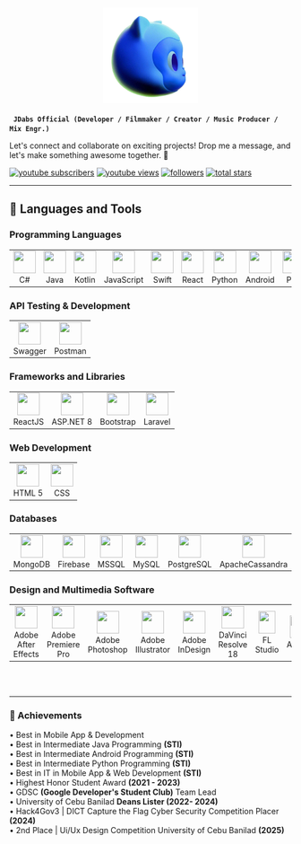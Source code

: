 
<!---# Welcome --->

<h1 align="center">
    <img style="display: block; margin-left: auto; margin-right: auto;" src="https://raw.githubusercontent.com/abxlfazl/abxlfazl/main/assets/github.webp" width="170" />
    <!----<img src="https://readme-typing-svg.herokuapp.com/?font=Righteous&size=35&center=true&vCenter=true&width=500&height=70&duration=4000&lines=***+JDabs+Official+***+;Jollibe+Babanto+Dablo!;" />--->
</h1>

**` JDabs Official (Developer / Filmmaker / Creator / Music Producer / Mix Engr.)`**

Let's connect and collaborate on exciting projects! Drop me a message, and let's make something awesome together. 🚀

   <p align="left">
      <a href="https://www.youtube.com/c/jdabsofficial?sub_confirmation=1">
         <img alt="youtube subscribers" title="Subscribe to my YouTube channel" src="https://custom-icon-badges.demolab.com/youtube/channel/subscribers/UCGe8eaGC6kW2bXVHVKzpbnw?color=%23E05D44&label=SUBSCRIBE&logo=video&logoColor=white&style=for-the-badge&labelColor=CE4630"/></a> 
      <a href="https://www.youtube.com/c/jdabsofficial">
         <img alt="youtube views" title="YouTube views" src="https://custom-icon-badges.demolab.com/youtube/channel/views/UCGe8eaGC6kW2bXVHVKzpbnw?color=%23E1AD0E&logo=eye&logoColor=white&style=for-the-badge&labelColor=C79600"/></a> 
      <a href="https://github.com/jdabsofficial?tab=followers">
         <img alt="followers" title="Follow me on Github" src="https://custom-icon-badges.demolab.com/github/followers/jdabsofficial?color=236ad3&labelColor=1155ba&style=for-the-badge&logo=person-add&label=Follow&logoColor=white"/></a>
      <a href="https://github.com/jdabsofficial?tab=repositories&sort=stargazers">
         <img alt="total stars" title="Total stars on GitHub" src="https://custom-icon-badges.demolab.com/github/stars/jdabsofficial?color=55960c&style=for-the-badge&labelColor=488207&logo=star"/></a>
   </p>


---
## 🧰 Languages and Tools


### Programming Languages
<table>
  <tr>
    <td align="center">
      <img src="https://cdn.jsdelivr.net/gh/devicons/devicon/icons/csharp/csharp-original.svg" width="40" height="40"/>
      <br>C#
    </td>
    <td align="center">
      <img src="https://cdn.jsdelivr.net/gh/devicons/devicon/icons/java/java-original.svg" width="40" height="40"/>
      <br>Java
    </td>
    <td align="center">
      <img src="https://cdn.jsdelivr.net/gh/devicons/devicon/icons/kotlin/kotlin-original.svg" width="40" height="40"/>
      <br>Kotlin
    </td>
    <td align="center">
      <img src="https://cdn.jsdelivr.net/gh/devicons/devicon/icons/javascript/javascript-original.svg" width="40" height="40"/>
      <br>JavaScript
    </td>
     <td align="center">
      <img src="https://cdn.jsdelivr.net/gh/devicons/devicon@latest/icons/swift/swift-original.svg" width="40" height="40"/>
      <br>Swift
    </td>
     <td align="center">
      <img src="https://cdn.jsdelivr.net/gh/devicons/devicon/icons/react/react-original.svg" width="40" height="40"/>
      <br>React
    </td>
     <td align="center">
      <img src="https://cdn.jsdelivr.net/gh/devicons/devicon/icons/python/python-plain.svg" width="40" height="40"/>
      <br>Python
    </td>
     <td align="center">
      <img src="https://cdn.jsdelivr.net/gh/devicons/devicon@latest/icons/android/android-original.svg" width="40" height="40"/>
      <br>Android
    </td>
    <td align="center">
      <img src="https://cdn.jsdelivr.net/gh/devicons/devicon@latest/icons/php/php-original.svg" width="40" height="40"/>
      <br>Php
    </td>
    <td align="center">
            <img src="https://cdn.jsdelivr.net/gh/devicons/devicon@latest/icons/nodejs/nodejs-original-wordmark.svg" width="40" height="40"/>
      <br>NodeJs
    </td>
    <td align="center">
      <img src="https://cdn.jsdelivr.net/gh/devicons/devicon@latest/icons/cplusplus/cplusplus-original.svg" width="40" height="40"/>
      <br>C++
    </td>
  </tr>
</table>

### API Testing & Development
<table>
  <tr>
    <td align="center">
            <img src="https://cdn.jsdelivr.net/gh/devicons/devicon@latest/icons/swagger/swagger-original.svg" width="40" height="40"/>
      <br>Swagger
    </td>
    <td align="center">
            <img src="https://cdn.jsdelivr.net/gh/devicons/devicon@latest/icons/postman/postman-original.svg" width="40" height="40" />
      <br>Postman
    </td>
  </tr>
</table>


### Frameworks and Libraries
<table>
  <tr>
    <td align="center">
      <img src="https://cdn.jsdelivr.net/gh/devicons/devicon/icons/react/react-original.svg" width="40" height="40"/>
      <br>ReactJS
    </td>
    <td align="center">
      <img src="https://cdn.jsdelivr.net/gh/devicons/devicon/icons/dotnetcore/dotnetcore-original.svg" width="40" height="40"/>
      <br>ASP.NET 8
    </td>
    <td align="center">
      <img src="https://cdn.jsdelivr.net/gh/devicons/devicon@latest/icons/bootstrap/bootstrap-original.svg" width="40" height="40"/>
      <br>Bootstrap
    </td>
    <td align="center">
      <img src="https://cdn.jsdelivr.net/gh/devicons/devicon@latest/icons/laravel/laravel-original.svg" width="40" height="40"/>
      <br>Laravel
    </td>
  </tr>
</table>

### Web Development
<table>
  <tr>
    <td align="center">
      <img src="https://cdn.jsdelivr.net/gh/devicons/devicon/icons/html5/html5-original.svg" width="40" height="40"/>
      <br>HTML 5
    </td>
    <td align="center">
      <img src="https://cdn.jsdelivr.net/gh/devicons/devicon/icons/css3/css3-original.svg" width="40" height="40"/>
      <br>CSS
    </td>
  </tr>
</table>

### Databases
<table>
  <tr>
    <td align="center">
      <img src="https://cdn.jsdelivr.net/gh/devicons/devicon/icons/mongodb/mongodb-original.svg" width="40" height="40"/>
      <br>MongoDB
    </td>
    <td align="center">
      <img src="https://cdn.jsdelivr.net/gh/devicons/devicon/icons/firebase/firebase-original.svg" width="40" height="40"/>
      <br>Firebase
    </td>
    <td align="center">
      <img src="https://cdn.jsdelivr.net/gh/devicons/devicon/icons/microsoftsqlserver/microsoftsqlserver-original.svg" width="40" height="40"/>
      <br>MSSQL
    </td>
    <td align="center">
      <img src="https://cdn.jsdelivr.net/gh/devicons/devicon@latest/icons/mysql/mysql-original.svg" width="40" height="40"/>
      <br>MySQL
    </td>
    <td align="center">
      <img src="https://cdn.jsdelivr.net/gh/devicons/devicon@latest/icons/postgresql/postgresql-original.svg" width="40" height="40"/>
      <br>PostgreSQL
    </td>
      <td align="center">
       <img src="https://cdn.jsdelivr.net/gh/devicons/devicon@latest/icons/cassandra/cassandra-original.svg" width="40" height="40"/>
      <br>ApacheCassandra
    </td>
  </tr>
</table>

### Design and Multimedia Software
<table>
  <tr>
    <td align="center">
      <img src="https://cdn.jsdelivr.net/gh/devicons/devicon/icons/aftereffects/aftereffects-original.svg" width="40" height="40"/>
      <br>Adobe After Effects
    </td>
    <td align="center">
      <img src="https://cdn.jsdelivr.net/gh/devicons/devicon/icons/premierepro/premierepro-original.svg" width="40" height="40"/>
      <br>Adobe Premiere Pro
    </td>
    <td align="center">
      <img src="https://cdn.jsdelivr.net/gh/devicons/devicon/icons/photoshop/photoshop-original.svg" width="40" height="40"/>
      <br>Adobe Photoshop
    </td>
    <td align="center">
      <img src="https://cdn.jsdelivr.net/gh/devicons/devicon@latest/icons/illustrator/illustrator-plain.svg" width="40" height="40"/>
      <br>Adobe Illustrator
    </td>
    <td align="center">
      <img src="https://cdn4.iconfinder.com/data/icons/logos-and-brands/512/4_Indesign_Adobe_logo_logos-512.png" width="40" height="40"/>
      <br>Adobe InDesign
    </td>
    <td align="center">
      <img src="https://upload.wikimedia.org/wikipedia/commons/thumb/4/4d/DaVinci_Resolve_Studio.png/600px-DaVinci_Resolve_Studio.png" width="40" height="40"/>
      <br>DaVinci Resolve 18
    </td>
    <td align="center">
      <img src="https://wallpapers.com/images/hd/f-l-studio-logo-icon-bywujcetpfezokh6.jpg" width="30" height="40"/>
      <br>FL Studio
    </td>
    <td align="center">
      <img src="https://i.redd.it/14lumiyoqwy51.png" width="40" height="40"/>
      <br>Ableton
    </td>
    <td align="center">
      <img src="https://upload.wikimedia.org/wikipedia/commons/d/d6/PT2019.svg" width="40" height="40"/>
      <br>Avid Pro Tools
    </td>
    <td align="center">
      <img src="https://upload.wikimedia.org/wikipedia/en/c/c7/Logic_Pro_icon.png" width="40" height="40"/>
      <br>Logic Pro X
    </td>
  </tr>
</table>
          
             
<br /> <br />

---
### 🥇 Achievements
• Best in Mobile App & Development </br>
• Best in Intermediate Java Programming **(STI)** </br>
• Best in Intermediate Android Programming **(STI)** </br>
• Best in Intermediate Python Programming **(STI)** </br>
• Best in IT in Mobile App & Web Development **(STI)** </br>
• Highest Honor Student Award **(2021 - 2023)** </br>
• GDSC **(Google Developer's Student Club)** Team Lead </br>
• University of Cebu Banilad **Deans Lister (2022- 2024)** </br>
• Hack4Gov3 | DICT Capture the Flag
  Cyber Security Competition Placer **(2024)** </br>
• 2nd Place | Ui/Ux Design Competition University of Cebu Banilad **(2025)**

  
 
<br /> <br />
---

